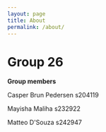 ```yaml
---
layout: page
title: About
permalink: /about/
---
```


# Group 26

**Group members** 

Casper Brun Pedersen s204119

Mayisha Maliha s232922

Matteo D'Souza s242947


